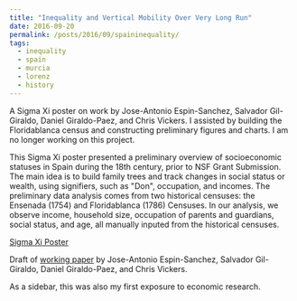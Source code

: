 ```yaml
---
title: "Inequality and Vertical Mobility Over Very Long Run"
date: 2016-09-20
permalink: /posts/2016/09/spaininequality/
tags:
  - inequality
  - spain
  - murcia
  - lorenz 
  - history
---
```


A Sigma Xi poster on work by Jose-Antonio Espin-Sanchez, Salvador Gil-Giraldo, Daniel Giraldo-Paez, and Chris Vickers. I assisted by building the Floridablanca census and constructing preliminary figures and charts. I am no longer working on this project.

This Sigma Xi poster presented a preliminary overview of socioeconomic statuses in Spain during the 18th century, prior to NSF Grant Submission. The main idea is to build family trees and track changes in social status or wealth, using signifiers, such as "Don", occupation, and incomes. The preliminary data analysis comes from two historical censuses: the Ensenada (1754) and Floridablanca (1786) Censuses. In our analysis, we observe income, household size, occupation of parents and guardians, social status, and age, all manually inputed from the historical censuses. 

[Sigma Xi Poster](http://klai1.github.io/files/SocialMobilityinSpain2016.pdf)

Draft of [working paper](https://www.dropbox.com/s/tgoav6idoxzj8nu/Inequality.pdf?dl=0) by Jose-Antonio Espin-Sanchez, Salvador Gil-Giraldo, Daniel Giraldo-Paez, and Chris Vickers. 

As a sidebar, this was also my first exposure to economic research.

